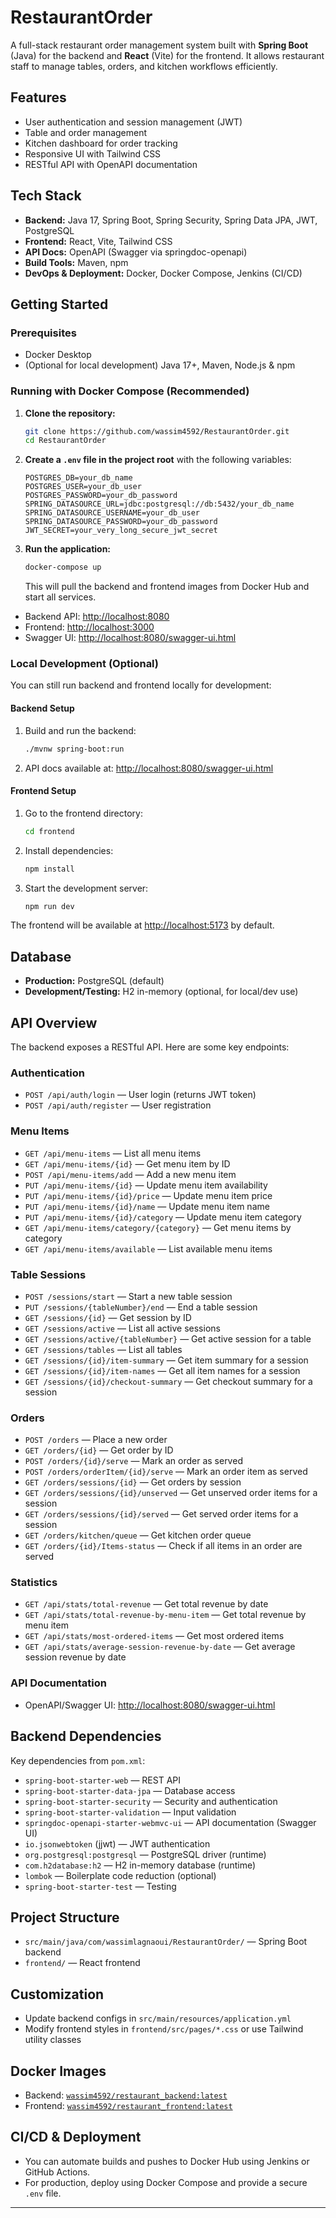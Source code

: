 # RestaurantOrder

A full-stack restaurant order management system built with **Spring Boot** (Java) for the backend and **React** (Vite) for the frontend. It allows restaurant staff to manage tables, orders, and kitchen workflows efficiently.

## Features

- User authentication and session management (JWT)
- Table and order management
- Kitchen dashboard for order tracking
- Responsive UI with Tailwind CSS
- RESTful API with OpenAPI documentation

## Tech Stack

- **Backend:** Java 17, Spring Boot, Spring Security, Spring Data JPA, JWT, PostgreSQL
- **Frontend:** React, Vite, Tailwind CSS
- **API Docs:** OpenAPI (Swagger via springdoc-openapi)
- **Build Tools:** Maven, npm
- **DevOps & Deployment:** Docker, Docker Compose, Jenkins (CI/CD)

## Getting Started

### Prerequisites

- Docker Desktop
- (Optional for local development) Java 17+, Maven, Node.js & npm

### Running with Docker Compose (Recommended)

1. **Clone the repository:**
    ```sh
    git clone https://github.com/wassim4592/RestaurantOrder.git
    cd RestaurantOrder
    ```
2. **Create a `.env` file in the project root** with the following variables:
    ```env
    POSTGRES_DB=your_db_name
    POSTGRES_USER=your_db_user
    POSTGRES_PASSWORD=your_db_password
    SPRING_DATASOURCE_URL=jdbc:postgresql://db:5432/your_db_name
    SPRING_DATASOURCE_USERNAME=your_db_user
    SPRING_DATASOURCE_PASSWORD=your_db_password
    JWT_SECRET=your_very_long_secure_jwt_secret
    ```
3. **Run the application:**
    ```sh
    docker-compose up
    ```
    This will pull the backend and frontend images from Docker Hub and start all services.

- Backend API: [http://localhost:8080](http://localhost:8080)
- Frontend: [http://localhost:3000](http://localhost:3000)
- Swagger UI: [http://localhost:8080/swagger-ui.html](http://localhost:8080/swagger-ui.html)

### Local Development (Optional)

You can still run backend and frontend locally for development:

#### Backend Setup

1. Build and run the backend:
    ```sh
    ./mvnw spring-boot:run
    ```
2. API docs available at: [http://localhost:8080/swagger-ui.html](http://localhost:8080/swagger-ui.html)

#### Frontend Setup

1. Go to the frontend directory:
    ```sh
    cd frontend
    ```
2. Install dependencies:
    ```sh
    npm install
    ```
3. Start the development server:
    ```sh
    npm run dev
    ```

The frontend will be available at [http://localhost:5173](http://localhost:5173) by default.

## Database

- **Production:** PostgreSQL (default)
- **Development/Testing:** H2 in-memory (optional, for local/dev use)

## API Overview

The backend exposes a RESTful API. Here are some key endpoints:

### Authentication

- `POST /api/auth/login` — User login (returns JWT token)
- `POST /api/auth/register` — User registration

### Menu Items

- `GET /api/menu-items` — List all menu items
- `GET /api/menu-items/{id}` — Get menu item by ID
- `POST /api/menu-items/add` — Add a new menu item
- `PUT /api/menu-items/{id}` — Update menu item availability
- `PUT /api/menu-items/{id}/price` — Update menu item price
- `PUT /api/menu-items/{id}/name` — Update menu item name
- `PUT /api/menu-items/{id}/category` — Update menu item category
- `GET /api/menu-items/category/{category}` — Get menu items by category
- `GET /api/menu-items/available` — List available menu items

### Table Sessions

- `POST /sessions/start` — Start a new table session
- `PUT /sessions/{tableNumber}/end` — End a table session
- `GET /sessions/{id}` — Get session by ID
- `GET /sessions/active` — List all active sessions
- `GET /sessions/active/{tableNumber}` — Get active session for a table
- `GET /sessions/tables` — List all tables
- `GET /sessions/{id}/item-summary` — Get item summary for a session
- `GET /sessions/{id}/item-names` — Get all item names for a session
- `GET /sessions/{id}/checkout-summary` — Get checkout summary for a session

### Orders

- `POST /orders` — Place a new order
- `GET /orders/{id}` — Get order by ID
- `POST /orders/{id}/serve` — Mark an order as served
- `POST /orders/orderItem/{id}/serve` — Mark an order item as served
- `GET /orders/sessions/{id}` — Get orders by session
- `GET /orders/sessions/{id}/unserved` — Get unserved order items for a session
- `GET /orders/sessions/{id}/served` — Get served order items for a session
- `GET /orders/kitchen/queue` — Get kitchen order queue
- `GET /orders/{id}/Items-status` — Check if all items in an order are served

### Statistics

- `GET /api/stats/total-revenue` — Get total revenue by date
- `GET /api/stats/total-revenue-by-menu-item` — Get total revenue by menu item
- `GET /api/stats/most-ordered-items` — Get most ordered items
- `GET /api/stats/average-session-revenue-by-date` — Get average session revenue by date

### API Documentation

- OpenAPI/Swagger UI: [http://localhost:8080/swagger-ui.html](http://localhost:8080/swagger-ui.html)

## Backend Dependencies

Key dependencies from `pom.xml`:

- `spring-boot-starter-web` — REST API
- `spring-boot-starter-data-jpa` — Database access
- `spring-boot-starter-security` — Security and authentication
- `spring-boot-starter-validation` — Input validation
- `springdoc-openapi-starter-webmvc-ui` — API documentation (Swagger UI)
- `io.jsonwebtoken` (jjwt) — JWT authentication
- `org.postgresql:postgresql` — PostgreSQL driver (runtime)
- `com.h2database:h2` — H2 in-memory database (runtime)
- `lombok` — Boilerplate code reduction (optional)
- `spring-boot-starter-test` — Testing

## Project Structure

- `src/main/java/com/wassimlagnaoui/RestaurantOrder/` — Spring Boot backend
- `frontend/` — React frontend

## Customization

- Update backend configs in `src/main/resources/application.yml`
- Modify frontend styles in `frontend/src/pages/*.css` or use Tailwind utility classes

## Docker Images

- Backend: [`wassim4592/restaurant_backend:latest`](https://hub.docker.com/r/wassim4592/restaurant_backend)
- Frontend: [`wassim4592/restaurant_frontend:latest`](https://hub.docker.com/r/wassim4592/restaurant_frontend)

## CI/CD & Deployment

- You can automate builds and pushes to Docker Hub using Jenkins or GitHub Actions.
- For production, deploy using Docker Compose and provide a secure `.env` file.

---
